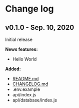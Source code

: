 # Change log

## v0.1.0 - Sep. 10, 2020

Initial release

**News features:**
- Hello World

**Added:**
- [README.md](README.md)
- [CHANGELOG.md](CHANGELOG.md)
- .env.example
- api/index.js
- api/database/index.js